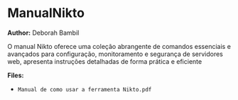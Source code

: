 # ManualNikto
**Author:** Deborah Bambil

O manual Nikto oferece uma coleção abrangente de comandos essenciais e avançados para configuração, monitoramento e segurança de servidores web, apresenta instruções detalhadas de forma prática e eficiente

**Files:**

- `Manual de como usar a ferramenta Nikto.pdf`


